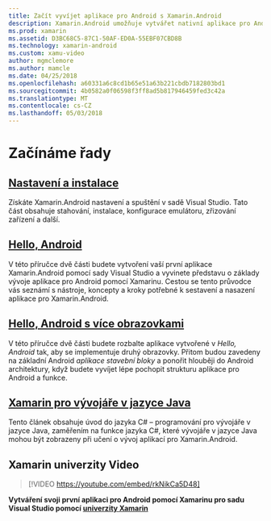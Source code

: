 ```yaml
---
title: Začít vyvíjet aplikace pro Android s Xamarin.Android
description: Xamarin.Android umožňuje vytvářet nativní aplikace pro Android pomocí stejné ovládacích prvků uživatelského rozhraní, jako byste v jazyce Java, ale s flexibilitu a eleganci moderní jazyka (C#), power .NET základní třídy knihovny (BCL) a první třídy (IDE Visual Studio) na dosah ruky. Tato řada obsahuje základní informace o vývoj Xamarin.Android. Tím přejdete z nastavení a instalaci na vytvoření vaší první aplikace.
ms.prod: xamarin
ms.assetid: D3BC68C5-87C1-50AF-ED0A-55EBF07CBD8B
ms.technology: xamarin-android
ms.custom: xamu-video
author: mgmclemore
ms.author: mamcle
ms.date: 04/25/2018
ms.openlocfilehash: a60331a6c8cd1b65e51a63b221cbdb7182803bd1
ms.sourcegitcommit: 4b0582a0f06598f3ff8ad5b817946459fed3c42a
ms.translationtype: MT
ms.contentlocale: cs-CZ
ms.lasthandoff: 05/03/2018
---
```

# <a name="getting-started-series"></a>Začínáme řady

##  <a name="setup-and-installationandroidget-startedinstallationindexmd"></a>[Nastavení a instalace](~/android/get-started/installation/index.md)

Získáte Xamarin.Android nastavení a spuštění v sadě Visual Studio. Tato část obsahuje stahování, instalace, konfigurace emulátoru, zřizování zařízení a další.


##  <a name="hello-androidandroidget-startedhello-androidindexmd"></a>[Hello, Android](~/android/get-started/hello-android/index.md)

V této příručce dvě části budete vytvoření vaší první aplikace Xamarin.Android pomocí sady Visual Studio a vyvinete představu o základy vývoje aplikace pro Android pomocí Xamarinu.
Cestou se tento průvodce vás seznámí s nástroje, koncepty a kroky potřebné k sestavení a nasazení aplikace pro Xamarin.Android.


##  <a name="hello-android-multiscreenandroidget-startedhello-android-multiscreenindexmd"></a>[Hello, Android s více obrazovkami](~/android/get-started/hello-android-multiscreen/index.md)

V této příručce dvě části budete rozbalte aplikace vytvořené v _Hello, Android_ tak, aby se implementuje druhý obrazovky. Přitom budou zavedeny na základní Android *aplikace stavební bloky* a ponořit hlouběji do Android architektury, když budete vyvíjet lépe pochopit strukturu aplikace pro Android a funkce.


##  <a name="xamarin-for-java-developersandroidget-startedjava-developersmd"></a>[Xamarin pro vývojáře v jazyce Java](~/android/get-started/java-developers.md)

Tento článek obsahuje úvod do jazyka C# – programování pro vývojáře v jazyce Java, zaměřením na funkce jazyka C#, které vývojáře v jazyce Java mohou být zobrazeny při učení o vývoj aplikací pro Xamarin.Android.

## <a name="xamarin-university-video"></a>Xamarin univerzity Video

> [!VIDEO https://youtube.com/embed/rkNikCa5D48]

**Vytváření svoji první aplikaci pro Android pomocí Xamarinu pro sadu Visual Studio pomocí [univerzity Xamarin](https://university.xamarin.com)**